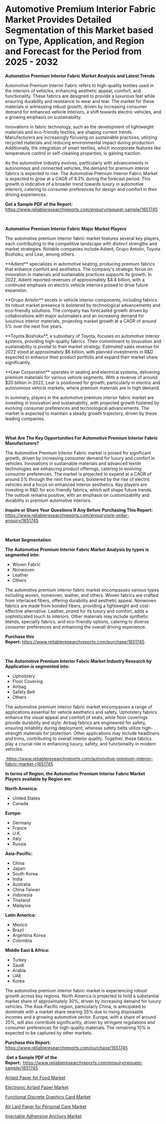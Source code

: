 <p><h1>Automotive Premium Interior Fabric Market Provides Detailed Segmentation of this Market based on Type, Application, and Region and Forecast for the Period from 2025 - 2032</h1></p><p><strong>Automotive Premium Interior Fabric Market Analysis and Latest Trends</strong></p>
<p><p>Automotive Premium Interior Fabric refers to high-quality textiles used in the interiors of vehicles, enhancing aesthetic appeal, comfort, and functionality. These fabrics are designed to provide a luxurious feel while ensuring durability and resistance to wear and tear. The market for these materials is witnessing robust growth, driven by increasing consumer demand for enhanced vehicle interiors, a shift towards electric vehicles, and a growing emphasis on sustainability. </p><p>Innovations in fabric technology, such as the development of lightweight materials and eco-friendly textiles, are shaping current trends. Manufacturers are increasingly focusing on sustainable practices, utilizing recycled materials and reducing environmental impact during production. Additionally, the integration of smart textiles, which incorporate features like temperature control or self-cleaning properties, is gaining traction. </p><p>As the automotive industry evolves, particularly with advancements in autonomous and connected vehicles, the demand for premium interior fabrics is expected to rise. The Automotive Premium Interior Fabric Market is expected to grow at a CAGR of 8.3% during the forecast period. This growth is indicative of a broader trend towards luxury in automotive interiors, catering to consumer preferences for design and comfort in their driving experiences.</p></p>
<p><strong>Get a Sample PDF of the Report:&nbsp;</strong> <a href="https://www.reliableresearchreports.com/enquiry/request-sample/1651745?utm_campaign=12&utm_medium=2&utm_source=Github&utm_content=ia&utm_term=23032025&utm_id=automotive-premium-interior-fabric">https://www.reliableresearchreports.com/enquiry/request-sample/1651745</a></p>
<p>&nbsp;</p>
<p><strong>Automotive Premium Interior Fabric Major Market Players</strong></p>
<p><p>The automotive premium interior fabric market features several key players, each contributing to the competitive landscape with distinct strengths and market strategies. Notable companies include Adient, Grupo Antolin, Toyota Boshoku, and Lear, among others.</p><p>**Adient** specializes in automotive seating, producing premium fabrics that enhance comfort and aesthetics. The company's strategic focus on innovation in materials and sustainable practices supports its growth. In 2022, Adient reported revenues of approximately $4.4 billion, with a continued emphasis on electric vehicle interiors poised to drive future expansion.</p><p>**Grupo Antolin** excels in vehicle interior components, including fabrics. Its robust market presence is bolstered by technological advancements and eco-friendly solutions. The company has forecasted growth driven by collaborations with major automakers and an increasing demand for luxurious interior materials, projecting market growth at a CAGR of around 5% over the next five years.</p><p>**Toyota Boshoku**, a subsidiary of Toyota, focuses on automotive interior systems, providing high-quality fabrics. Their commitment to innovation and sustainability is pivotal to their market strategy. Estimated sales revenue for 2022 stood at approximately $6 billion, with planned investments in R&D expected to enhance their product portfolio and expand their market share significantly.</p><p>**Lear Corporation** operates in seating and electrical systems, delivering premium materials for various vehicle segments. With a revenue of around $20 billion in 2022, Lear is positioned for growth, particularly in electric and autonomous vehicle markets, where premium materials are in high demand.</p><p>In summary, players in the automotive premium interior fabric market are investing in innovation and sustainability, with projected growth fostered by evolving consumer preferences and technological advancements. The market is expected to maintain a steady growth trajectory, driven by these leading companies.</p></p>
<p>&nbsp;</p>
<p><strong>What Are The Key Opportunities For Automotive Premium Interior Fabric Manufacturers?</strong></p>
<p><p>The Automotive Premium Interior Fabric market is poised for significant growth, driven by increasing consumer demand for luxury and comfort in vehicles. Innovations in sustainable materials and advanced textile technologies are enhancing product offerings, catering to evolving consumer preferences. The market is projected to expand at a CAGR of around 5% through the next five years, bolstered by the rise of electric vehicles and a focus on enhanced interior aesthetics. Key players are investing in R&D for eco-friendly fabrics, which will shape future trends. The outlook remains positive, with an emphasis on customizability and durability in premium automotive interiors.</p></p>
<p><strong>Inquire or Share Your Questions If Any Before Purchasing This Report:</strong> <a href="https://www.reliableresearchreports.com/enquiry/pre-order-enquiry/1651745?utm_campaign=12&utm_medium=2&utm_source=Github&utm_content=ia&utm_term=23032025&utm_id=automotive-premium-interior-fabric">https://www.reliableresearchreports.com/enquiry/pre-order-enquiry/1651745</a></p>
<p>&nbsp;</p>
<p><strong>Market Segmentation</strong></p>
<p><strong>The Automotive Premium Interior Fabric Market Analysis by types is segmented into:</strong></p>
<p><ul><li>Woven Fabric</li><li>Nonwoven</li><li>Leather</li><li>Others</li></ul></p>
<p><p>The automotive premium interior fabric market encompasses various types including woven, nonwoven, leather, and others. Woven fabrics are crafted from interlaced fibers, offering durability and aesthetic appeal. Nonwoven fabrics are made from bonded fibers, providing a lightweight and cost-effective alternative. Leather, prized for its luxury and comfort, adds a sophisticated touch to interiors. Other materials may include synthetic blends, specialty fabrics, and eco-friendly options, catering to diverse consumer preferences and enhancing the overall driving experience.</p></p>
<p><strong>Purchase this Report:&nbsp;</strong><a href="https://www.reliableresearchreports.com/purchase/1651745?utm_campaign=12&utm_medium=2&utm_source=Github&utm_content=ia&utm_term=23032025&utm_id=automotive-premium-interior-fabric">https://www.reliableresearchreports.com/purchase/1651745</a></p>
<p>&nbsp;</p>
<p><strong>The Automotive Premium Interior Fabric Market Industry Research by Application is segmented into:</strong></p>
<p><ul><li>Upholstery</li><li>Floor Covering</li><li>Airbag</li><li>Safety Belt</li><li>Others</li></ul></p>
<p><p>The automotive premium interior fabric market encompasses a range of applications essential for vehicle aesthetics and safety. Upholstery fabrics enhance the visual appeal and comfort of seats, while floor coverings provide durability and style. Airbag fabrics are engineered for safety, ensuring reliability during deployment, whereas safety belts utilize high-strength materials for protection. Other applications may include headliners and trims, contributing to overall interior quality. Together, these fabrics play a crucial role in enhancing luxury, safety, and functionality in modern vehicles.</p></p>
<p><a href="https://www.reliableresearchreports.com/automotive-premium-interior-fabric-market-r1651745?utm_campaign=12&utm_medium=2&utm_source=Github&utm_content=ia&utm_term=23032025&utm_id=automotive-premium-interior-fabric">&nbsp;https://www.reliableresearchreports.com/automotive-premium-interior-fabric-market-r1651745</a></p>
<p><strong>In terms of Region, the Automotive Premium Interior Fabric Market Players available by Region are:</strong></p>
<p>
    <p> <strong> North America: </strong>
        <ul>
            <li>United States</li>
            <li>Canada</li>
        </ul>
        </p> 
    <p> <strong> Europe: </strong>
        <ul>
            <li>Germany</li>
            <li>France</li>
            <li>U.K.</li>
            <li>Italy</li>
            <li>Russia</li>
        </ul>
        </p> 
    <p> <strong> Asia-Pacific: </strong>
        <ul>
            <li>China</li>
            <li>Japan</li>
            <li>South Korea</li>
            <li>India</li>
            <li>Australia</li>
            <li>China Taiwan</li>
            <li>Indonesia</li>
            <li>Thailand</li>
            <li>Malaysia</li>
        </ul>
        </p> 
    <p> <strong> Latin America: </strong>
        <ul>
            <li>Mexico</li>
            <li>Brazil</li>
            <li>Argentina Korea</li>
            <li>Colombia</li>
        </ul>
        </p> 
    <p> <strong> Middle East & Africa: </strong>
        <ul>
            <li>Turkey</li>
            <li>Saudi</li>
            <li>Arabia</li>
            <li>UAE</li>
            <li>Korea</li>
        </ul>
    </p>
    </p>
<p><p>The automotive premium interior fabric market is experiencing robust growth across key regions. North America is projected to hold a substantial market share of approximately 30%, driven by increasing demand for luxury vehicles. The Asia-Pacific region, particularly China, is anticipated to dominate with a market share nearing 35% due to rising disposable incomes and a growing automotive sector. Europe, with a share of around 25%, will also contribute significantly, driven by stringent regulations and consumer preferences for high-quality materials. The remaining 10% is expected to be captured by other markets.</p></p>
<p><strong>Purchase this Report: </strong><a href="https://www.reliableresearchreports.com/purchase/1651745?utm_campaign=12&utm_medium=2&utm_source=Github&utm_content=ia&utm_term=23032025&utm_id=automotive-premium-interior-fabric">https://www.reliableresearchreports.com/purchase/1651745</a></p>
<p>&nbsp;<strong>Get a Sample PDF of the Report:&nbsp;&nbsp;</strong><a href="https://www.reliableresearchreports.com/enquiry/request-sample/1651745?utm_campaign=12&utm_medium=2&utm_source=Github&utm_content=ia&utm_term=23032025&utm_id=automotive-premium-interior-fabric">https://www.reliableresearchreports.com/enquiry/request-sample/1651745</a></p>
<p><strong></strong></p>
<p><p><a href="https://github.com/sarialahipff/Market-Research-Report-List-1/blob/main/airlaid-paper-for-food-market.md?utm_campaign=12&utm_medium=2&utm_source=Github&utm_content=ia&utm_term=23032025&utm_id=automotive-premium-interior-fabric">Airlaid Paper for Food Market</a></p><p><a href="https://github.com/seemagarbeha/Market-Research-Report-List-1/blob/main/electronic-airlaid-paper-market.md?utm_campaign=12&utm_medium=2&utm_source=Github&utm_content=ia&utm_term=23032025&utm_id=automotive-premium-interior-fabric">Electronic Airlaid Paper Market</a></p><p><a href="https://github.com/maakakhwan/Market-Research-Report-List-1/blob/main/functional-discrete-graphics-card-market.md?utm_campaign=12&utm_medium=2&utm_source=Github&utm_content=ia&utm_term=23032025&utm_id=automotive-premium-interior-fabric">Functional Discrete Graphics Card Market</a></p><p><a href="https://github.com/mafeasavzal/Market-Research-Report-List-1/blob/main/air-laid-paper-for-personal-care-market.md?utm_campaign=12&utm_medium=2&utm_source=Github&utm_content=ia&utm_term=23032025&utm_id=automotive-premium-interior-fabric">Air Laid Paper for Personal Care Market</a></p><p><a href="https://github.com/maakakhwan/Market-Research-Report-List-1/blob/main/injectable-adhensive-anchors-market.md?utm_campaign=12&utm_medium=2&utm_source=Github&utm_content=ia&utm_term=23032025&utm_id=automotive-premium-interior-fabric">Injectable Adhensive Anchors Market</a></p></p>